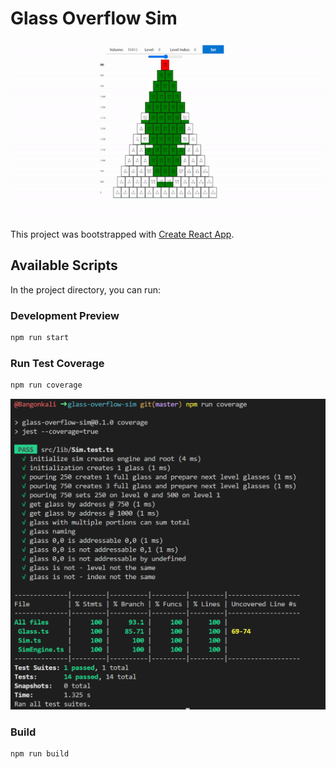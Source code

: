 # Glass Overflow Sim

![Glass Oveflow Sim Banner Image](docs/banner.gif)

This project was bootstrapped with [Create React App](https://github.com/facebook/create-react-app).

## Available Scripts

In the project directory, you can run:

### Development Preview

```bash
npm run start
```

### Run Test Coverage

```bash
npm run coverage
```

![Test Coverage Sample](docs/coverage-sample.PNG)

### Build

```bash
npm run build
```
